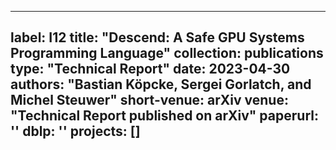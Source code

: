 
---
label: I12
title: "Descend: A Safe GPU Systems Programming Language"
collection: publications
type: "Technical Report"
date: 2023-04-30
authors: "Bastian Köpcke, Sergei Gorlatch, and Michel Steuwer"
short-venue: arXiv
venue: "Technical Report published on arXiv"
paperurl: ''
dblp: ''
projects: []
---
